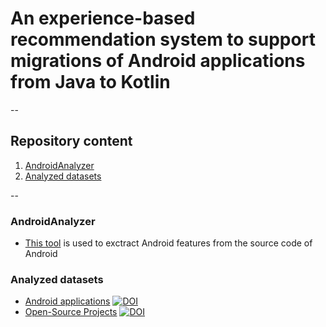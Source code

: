# An experience-based recommendation system to support migrations of Android applications from Java to Kotlin
--



## Repository content

1. [AndroidAnalyzer](#tool)
2. [Analyzed datasets](#dataset)

--

### <a name="tool">AndroidAnalyzer</a>



  * [This tool](AndroidAnalyzer) is used to exctract Android features from the source code of Android 


### <a name="dataset">Analyzed datasets</a>

* [Android applications](https://zenodo.org/record/4463389) [![DOI](https://zenodo.org/badge/DOI/10.5281/zenodo.4463389.svg)](https://doi.org/10.5281/zenodo.4463389)
* [Open-Source Projects](https://zenodo.org/record/4501622) [![DOI](https://zenodo.org/badge/DOI/10.5281/zenodo.4501622.svg)](https://doi.org/10.5281/zenodo.4501622)

